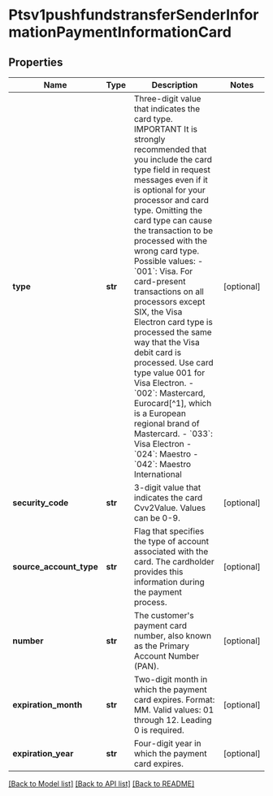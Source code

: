 # Ptsv1pushfundstransferSenderInformationPaymentInformationCard

## Properties
Name | Type | Description | Notes
------------ | ------------- | ------------- | -------------
**type** | **str** | Three-digit value that indicates the card type.  IMPORTANT It is strongly recommended that you include the card type field in request messages even if it is optional for your processor and card type. Omitting the card type can cause the transaction to be processed with the wrong card type.  Possible values: - &#x60;001&#x60;: Visa. For card-present transactions on all processors except SIX, the Visa Electron card type is processed the same way that the Visa debit card is processed. Use card type value 001 for Visa Electron. - &#x60;002&#x60;: Mastercard, Eurocard[^1], which is a European regional brand of Mastercard. - &#x60;033&#x60;: Visa Electron - &#x60;024&#x60;: Maestro - &#x60;042&#x60;: Maestro International  | [optional] 
**security_code** | **str** | 3-digit value that indicates the card Cvv2Value. Values can be 0-9.  | [optional] 
**source_account_type** | **str** | Flag that specifies the type of account associated with the card. The cardholder provides this information during the payment process.  | [optional] 
**number** | **str** | The customer&#39;s payment card number, also known as the Primary Account Number (PAN).  | [optional] 
**expiration_month** | **str** | Two-digit month in which the payment card expires.  Format: MM.  Valid values: 01 through 12. Leading 0 is required.  | [optional] 
**expiration_year** | **str** | Four-digit year in which the payment card expires.  | [optional] 

[[Back to Model list]](../README.md#documentation-for-models) [[Back to API list]](../README.md#documentation-for-api-endpoints) [[Back to README]](../README.md)


